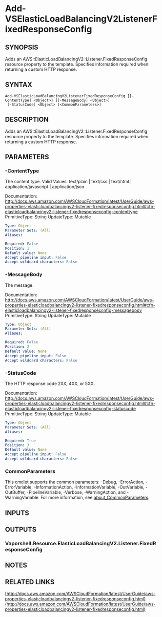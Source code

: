 # Add-VSElasticLoadBalancingV2ListenerFixedResponseConfig

## SYNOPSIS
Adds an AWS::ElasticLoadBalancingV2::Listener.FixedResponseConfig resource property to the template.
Specifies information required when returning a custom HTTP response.

## SYNTAX

```
Add-VSElasticLoadBalancingV2ListenerFixedResponseConfig [[-ContentType] <Object>] [[-MessageBody] <Object>]
 [-StatusCode] <Object> [<CommonParameters>]
```

## DESCRIPTION
Adds an AWS::ElasticLoadBalancingV2::Listener.FixedResponseConfig resource property to the template.
Specifies information required when returning a custom HTTP response.

## PARAMETERS

### -ContentType
The content type.
Valid Values: text/plain | text/css | text/html | application/javascript | application/json

Documentation: http://docs.aws.amazon.com/AWSCloudFormation/latest/UserGuide/aws-properties-elasticloadbalancingv2-listener-fixedresponseconfig.html#cfn-elasticloadbalancingv2-listener-fixedresponseconfig-contenttype
PrimitiveType: String
UpdateType: Mutable

```yaml
Type: Object
Parameter Sets: (All)
Aliases:

Required: False
Position: 1
Default value: None
Accept pipeline input: False
Accept wildcard characters: False
```

### -MessageBody
The message.

Documentation: http://docs.aws.amazon.com/AWSCloudFormation/latest/UserGuide/aws-properties-elasticloadbalancingv2-listener-fixedresponseconfig.html#cfn-elasticloadbalancingv2-listener-fixedresponseconfig-messagebody
PrimitiveType: String
UpdateType: Mutable

```yaml
Type: Object
Parameter Sets: (All)
Aliases:

Required: False
Position: 2
Default value: None
Accept pipeline input: False
Accept wildcard characters: False
```

### -StatusCode
The HTTP response code 2XX, 4XX, or 5XX.

Documentation: http://docs.aws.amazon.com/AWSCloudFormation/latest/UserGuide/aws-properties-elasticloadbalancingv2-listener-fixedresponseconfig.html#cfn-elasticloadbalancingv2-listener-fixedresponseconfig-statuscode
PrimitiveType: String
UpdateType: Mutable

```yaml
Type: Object
Parameter Sets: (All)
Aliases:

Required: True
Position: 3
Default value: None
Accept pipeline input: False
Accept wildcard characters: False
```

### CommonParameters
This cmdlet supports the common parameters: -Debug, -ErrorAction, -ErrorVariable, -InformationAction, -InformationVariable, -OutVariable, -OutBuffer, -PipelineVariable, -Verbose, -WarningAction, and -WarningVariable. For more information, see [about_CommonParameters](http://go.microsoft.com/fwlink/?LinkID=113216).

## INPUTS

## OUTPUTS

### Vaporshell.Resource.ElasticLoadBalancingV2.Listener.FixedResponseConfig
## NOTES

## RELATED LINKS

[http://docs.aws.amazon.com/AWSCloudFormation/latest/UserGuide/aws-properties-elasticloadbalancingv2-listener-fixedresponseconfig.html](http://docs.aws.amazon.com/AWSCloudFormation/latest/UserGuide/aws-properties-elasticloadbalancingv2-listener-fixedresponseconfig.html)

